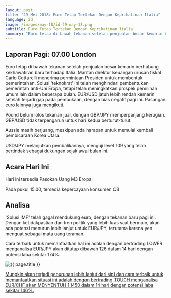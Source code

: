 ```yaml
---
layout: post
title: "29 Mei 2018: Euro Tetap Tertekan Dengan Keprihatinan Italia"
language: id
image: /images/may-18/id-29-may-18.png
subtitle: Euro Tetap Tertekan Dengan Keprihatinan Italia
summary: "Euro tetap di bawah tekanan setelah penjualan besar kemarin berhubung kekhawatiran baru terhadap Italia. Mantan direktur keuangan urusan fiskal Carlo Cottarelli menerima permintaan Presiden untuk membentuk pemerintahan"
---
```

## Laporan Pagi: 07.00 London

Euro tetap di bawah tekanan setelah penjualan besar kemarin berhubung kekhawatiran baru terhadap Italia. Mantan direktur keuangan urusan fiskal Carlo Cottarelli menerima permintaan Presiden untuk membentuk pemerintahan. Solusi 'teknokrat' ini telah menghindari pembentukan pemerintah anti-Uni Eropa, tetapi telah meningkatkan prospek pemilihan umum lain dalam beberapa bulan. EUR/USD jatuh lebih rendah kemarin setelah terjadi gap pada pembukaan, dengan bias negatif pagi ini. Pasangan euro lainnya juga mengikuti.

Pound belum lolos tekanan jual, dengan GBP/JPY memperpanjang kerugian. GBP/USD tidak terpengaruh untuk hari kedua berturut-turut.

Aussie masih berjuang, meskipun ada harapan untuk memulai kembali pembicaraan Korea Utara.

USD/JPY melanjutkan pembalikannya, menguji level 109 yang telah bertindak sebagai dukungan sejak awal bulan ini.

## Acara Hari Ini

Hari ini tersedia Pasokan Uang M3 Eropa

Pada pukul 15.00, tersedia kepercayaan konsumen CB

## Analisa

'Solusi IMF' telah gagal mendukung euro, dengan tekanan baru pagi ini. Dengan ketidakpastian dan tren politik yang lebih luas saat bermain, akan ada potensi menurun lebih lanjut untuk EUR/JPY, terutama karena yen menguat sebagai mata uang teraman.

Cara terbaik untuk memanfaatkan hal ini adalah dengan bertrading LOWER menganalisa EUR/JPY akan ditutup dibawah 126 dalam 14 hari dengan potensi laba sekitar 174%.

<img src="{{ site.url }}/images/may-18/id-29-may-18.png" alt="{{ page.title }}" title="{{ page.title }}">

<a href="%LINK%%currency=USD&market=forex&underlying=frxEURJPY&formname=higherlower&duration_amount=14&duration_units=d&amount=10&amount_type=payout&expiry_type=duration&barrier=126.00" target="_blank" rel="noopener noreferrer nofollow">Mungkin akan terjadi penurunan lebih lanjut dari sini dan cara terbaik untuk memanfaatkan situasi ini adalah dengan bertrading TOUCH menganalisa EUR/CHF akan MENYENTUH 1.1450 dalam 14 hari dengan potensi laba sekitar 146%.</a>
